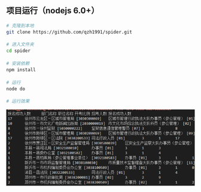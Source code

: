 ## 项目运行（nodejs 6.0+）
``` bash
# 克隆到本地
git clone https://github.com/qzh1991/spider.git

# 进入文件夹
cd spider

# 安装依赖
npm install

# 运行
node do

# 运行效果
```
<img src='https://github.com/qzh1991/spider/blob/master/img.png' />
